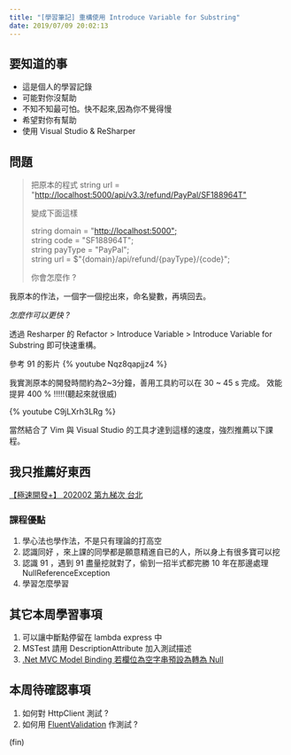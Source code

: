 ```yaml
---
title: "[學習筆記] 重構使用 Introduce Variable for Substring"
date: 2019/07/09 20:02:13
---
```


## 要知道的事

- 這是個人的學習記錄
- 可能對你沒幫助
- 不知不知最可怕。快不起來,因為你不覺得慢
- 希望對你有幫助
- 使用 Visual Studio & ReSharper

## 問題

> 把原本的程式
> string url = "<http://localhost:5000/api/v3.3/refund/PayPal/SF188964T">
>
> 變成下面這樣
>
> string domain = "<http://localhost:5000";>  
> string code = "SF188964T";  
> string payType = "PayPal";  
> string url = $"{domain}/api/refund/{payType}/{code}";  
>
> 你會怎麼作 ?

我原本的作法，一個字一個挖出來，命名變數，再填回去。

*怎麼作可以更快 ?*

透過 Resharper 的 Refactor > Introduce Variable > Introduce Variable for Substring 即可快速重構。

參考 91 的影片
{% youtube Nqz8qapjjz4 %}

我實測原本的開發時間約為2~3分鐘，善用工具約可以在 30 ~ 45 s 完成。
效能提昇 400 % !!!!!(聽起來就很威)

{% youtube C9jLXrh3LRg %}

當然結合了 Vim 與 Visual Studio 的工具才達到這樣的速度，強烈推薦以下課程。

## 我只推薦好東西

[【極速開發+】 202002 第九梯次 台北](https://dotblogs.com.tw/hatelove/2019/06/17/extreme-developing-training-202002)

### 課程優點

1. 學心法也學作法，不是只有理論的打高空
2. 認識同好 ，來上課的同學都是願意精進自已的人，所以身上有很多寶可以挖
3. 認識 91 ，遇到 91 盡量挖就對了，偷到一招半式都完勝 10 年在那邊處理 NullReferenceException
4. 學習怎麼學習

## 其它本周學習事項

1. 可以讓中斷點停留在 lambda express 中
2. MSTest 請用 DescriptionAttribute 加入測試描述
3. [.Net MVC Model Binding 若欄位為空字串預設為轉為 Null](https://docs.microsoft.com/zh-tw/dotnet/api/system.web.ui.webcontrols.boundfield.convertemptystringtonull?view=netframework-4.8)

## 本周待確認事項

1. 如何對 HttpClient 測試 ?
2. 如何用 [FluentValidation](https://fluentvalidation.net/testing) 作測試 ?

(fin)
